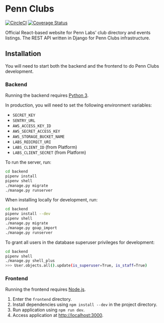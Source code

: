 # Penn Clubs

[![CircleCI](https://circleci.com/gh/pennlabs/penn-clubs.svg?style=shield)](https://circleci.com/gh/pennlabs/penn-clubs)
[![Coverage Status](https://codecov.io/gh/pennlabs/penn-clubs/branch/master/graph/badge.svg)](https://codecov.io/gh/pennlabs/penn-clubs)

Official React-based website for Penn Labs' club directory and events listings.
The REST API written in Django for Penn Clubs infrastructure.

## Installation

You will need to start both the backend and the frontend to do Penn Clubs development.

### Backend

Running the backend requires [Python 3](https://www.python.org/downloads/).

In production, you will need to set the following environment variables:
- `SECRET_KEY`
- `SENTRY_URL`
- `AWS_ACCESS_KEY_ID`
- `AWS_SECRET_ACCESS_KEY`
- `AWS_STORAGE_BUCKET_NAME`
- `LABS_REDIRECT_URI`
- `LABS_CLIENT_ID` (from Platform)
- `LABS_CLIENT_SECRET` (from Platform)

To run the server, run:
```bash
cd backend
pipenv install
pipenv shell
./manage.py migrate
./manage.py runserver
```

When installing locally for development, run:
```bash
cd backend
pipenv install --dev
pipenv shell
./manage.py migrate
./manage.py goap_import
./manage.py runserver
```

To grant all users in the database superuser privileges for development:
```bash
cd backend
pipenv shell
./manage.py shell_plus
>>> User.objects.all().update(is_superuser=True, is_staff=True)
```

### Frontend

Running the frontend requires [Node.js](https://nodejs.org/en/).

1. Enter the `frontend` directory.
2. Install dependencies using `npm install --dev` in the project directory.
3. Run application using `npm run dev`.
4. Access application at [http://localhost:3000](http://localhost:3000).
